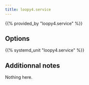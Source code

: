 ```yaml
---
title: loopy4.service
---
```


{{% provided_by "loopy4.service" %}}

## Options

{{% systemd_unit "loopy4.service" %}}

## Additionnal notes

Nothing here.